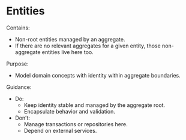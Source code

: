 # Entities

Contains:

- Non-root entities managed by an aggregate.
- If there are no relevant aggregates for a given entity, those non-aggregate entities live here too.

Purpose:

- Model domain concepts with identity within aggregate boundaries.

Guidance:

- Do:
    - Keep identity stable and managed by the aggregate root.
    - Encapsulate behavior and validation.
- Don’t:
    - Manage transactions or repositories here.
    - Depend on external services.
